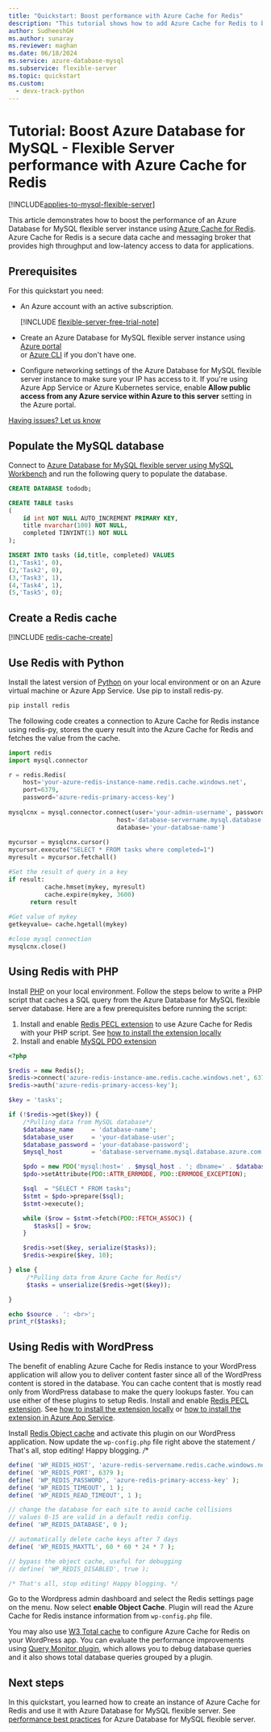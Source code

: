 ```yaml
---
title: "Quickstart: Boost performance with Azure Cache for Redis"
description: "This tutorial shows how to add Azure Cache for Redis to boost performance for Azure Database for MySQL - Flexible Server."
author: SudheeshGH
ms.author: sunaray
ms.reviewer: maghan
ms.date: 06/18/2024
ms.service: azure-database-mysql
ms.subservice: flexible-server
ms.topic: quickstart
ms.custom:
  - devx-track-python
---
```


# Tutorial: Boost Azure Database for MySQL - Flexible Server performance with Azure Cache for Redis

[!INCLUDE[applies-to-mysql-flexible-server](../includes/applies-to-mysql-flexible-server.md)]

This article demonstrates how to boost the performance of an Azure Database for MySQL flexible server instance using [Azure Cache for Redis](/azure/azure-cache-for-redis/cache-overview). Azure Cache for Redis is a secure data cache and messaging broker that provides high throughput and low-latency access to data for applications.

## Prerequisites

For this quickstart you need:

- An Azure account with an active subscription. 

    [!INCLUDE [flexible-server-free-trial-note](../includes/flexible-server-free-trial-note.md)]
- Create an Azure Database for MySQL flexible server instance using [Azure portal](./quickstart-create-server-portal.md) <br/> or [Azure CLI](./quickstart-create-server-cli.md) if you don't have one.
- Configure networking settings of the Azure Database for MySQL flexible server instance to make sure your IP has access to it. If you're using Azure App Service or Azure Kubernetes service, enable **Allow public access from any Azure service within Azure to this server** setting in the Azure portal.

[Having issues? Let us know](https://github.com/MicrosoftDocs/azure-docs/issues)

## Populate the MySQL database

Connect to [Azure Database for MySQL flexible server using MySQL Workbench](connect-workbench.md) and run the following query to populate the database. 

```sql
CREATE DATABASE tododb;

CREATE TABLE tasks
(
	id int NOT NULL AUTO_INCREMENT PRIMARY KEY,
	title nvarchar(100) NOT NULL,
	completed TINYINT(1) NOT NULL
);

INSERT INTO tasks (id,title, completed) VALUES
(1,'Task1', 0),
(2,'Task2', 0),
(3,'Task3', 1),
(4,'Task4', 1),
(5,'Task5', 0);

```

## Create a Redis cache

[!INCLUDE [redis-cache-create](~/reusable-content/ce-skilling/azure/includes/azure-cache-for-redis/includes/redis-cache-create.md)]

## Use Redis with Python

Install the latest version of [Python](https://www.python.org/) on your local environment or on an Azure virtual machine or Azure App Service. Use pip to install redis-py.

```python
pip install redis
```

The following code creates a connection to Azure Cache for Redis instance using redis-py, stores the query result into the Azure Cache for Redis and fetches the value from the cache.

```python
import redis
import mysql.connector

r = redis.Redis(
    host='your-azure-redis-instance-name.redis.cache.windows.net',
    port=6379, 
    password='azure-redis-primary-access-key')
    
mysqlcnx = mysql.connector.connect(user='your-admin-username', password='<password>',
                              host='database-servername.mysql.database.azure.com',
                              database='your-databsae-name')
			      
mycursor = mysqlcnx.cursor()
mycursor.execute("SELECT * FROM tasks where completed=1")
myresult = mycursor.fetchall()

#Set the result of query in a key 
if result:
          cache.hmset(mykey, myresult)
          cache.expire(mykey, 3600)
      return result
      
#Get value of mykey
getkeyvalue= cache.hgetall(mykey)

#close mysql connection
mysqlcnx.close()
```

## Using Redis with PHP

Install [PHP](https://www.php.net/manual/en/install.php) on your local environment. Follow the steps below to write a PHP script that caches a SQL query from the Azure Database for MySQL flexible server database. Here are a few prerequisites before running the script:

1. Install and enable [Redis PECL extension](https://pecl.php.net/package/redis) to use Azure Cache for Redis with your PHP script. See [how to install the extension locally](https://github.com/phpredis/phpredis/blob/develop/INSTALL.md) 
2. Install and enable [MySQL PDO extension](https://www.php.net/manual/en/ref.pdo-mysql.php)

```php
<?php

$redis = new Redis();
$redis->connect('azure-redis-instance-ame.redis.cache.windows.net', 6379);
$redis->auth('azure-redis-primary-access-key');

$key = 'tasks';

if (!$redis->get($key)) {
    /*Pulling data from MySQL database*/
    $database_name     = 'database-name';
    $database_user     = 'your-database-user';
    $database_password = 'your-database-password';
    $mysql_host        = 'database-servername.mysql.database.azure.com';

    $pdo = new PDO('mysql:host=' . $mysql_host . '; dbname=' . $database_name, $database_user, $database_password);
    $pdo->setAttribute(PDO::ATTR_ERRMODE, PDO::ERRMODE_EXCEPTION);

    $sql  = "SELECT * FROM tasks";
    $stmt = $pdo->prepare($sql);
    $stmt->execute();

    while ($row = $stmt->fetch(PDO::FETCH_ASSOC)) {
       $tasks[] = $row;
    }

    $redis->set($key, serialize($tasks));
    $redis->expire($key, 10);

} else {
     /*Pulling data from Azure Cache for Redis*/
     $tasks = unserialize($redis->get($key));

}

echo $source . ': <br>';
print_r($tasks);
```

## Using Redis with WordPress

The benefit of enabling Azure Cache for Redis instance to your WordPress application will allow you to deliver content faster since all of the WordPress content is stored in the database. You can cache content that is mostly read only from WordPress database to make the query lookups faster. You can use either of these plugins to setup Redis.  Install and enable [Redis PECL extension](https://pecl.php.net/package/redis). See [how to install the extension locally](https://github.com/phpredis/phpredis/blob/develop/INSTALL.md) or [how to install the extension in Azure App Service](/azure/app-service/configure-language-php).

Install [Redis Object cache](https://wordpress.org/plugins/redis-cache/) and activate this plugin on our WordPress application. Now update the `wp-config.php` file right above the statement */* That's all, stop editing! Happy blogging. */**

```php
define( 'WP_REDIS_HOST', 'azure-redis-servername.redis.cache.windows.net' );
define( 'WP_REDIS_PORT', 6379 );
define( 'WP_REDIS_PASSWORD', 'azure-redis-primary-access-key' );
define( 'WP_REDIS_TIMEOUT', 1 );
define( 'WP_REDIS_READ_TIMEOUT', 1 );

// change the database for each site to avoid cache collisions
// values 0-15 are valid in a default redis config.
define( 'WP_REDIS_DATABASE', 0 );

// automatically delete cache keys after 7 days
define( 'WP_REDIS_MAXTTL', 60 * 60 * 24 * 7 );

// bypass the object cache, useful for debugging
// define( 'WP_REDIS_DISABLED', true );

/* That's all, stop editing! Happy blogging. */

```

Go to the Wordpress admin dashboard and select the Redis settings page on the menu. Now select **enable Object Cache**. Plugin will read the Azure Cache for Redis instance  information from `wp-config.php` file.

You may also use [W3 Total cache](https://wordpress.org/plugins/w3-total-cache/) to configure Azure Cache for Redis on your WordPress app. You can evaluate the performance improvements using [Query Monitor plugin](https://wordpress.org/plugins/query-monitor/), which allows you to debug database queries and it also shows total database queries grouped by a plugin.  

## Next steps

In this quickstart, you learned how to create an instance of Azure Cache for Redis and use it with Azure Database for MySQL flexible server. See [performance best practices](../single-server/concept-performance-best-practices.md) for Azure Database for MySQL flexible server.
